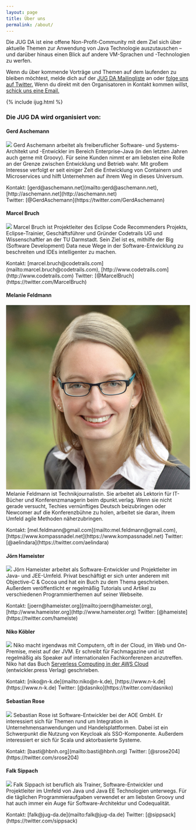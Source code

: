```yaml
---
layout: page
title: Über uns
permalink: /about/
---
```


Die JUG DA ist eine offene Non-Profit-Community mit dem Ziel sich über aktuelle Themen zur Anwendung von Java Technologie auszutauschen – und darüber hinaus einen Blick auf andere VM-Sprachen und -Technologien zu werfen.

Wenn du über kommende Vorträge und Themen auf dem laufenden zu bleiben möchtest, melde dich auf der [JUG DA Mailingliste](https://groups.google.com/group/jug-da) an oder [folge uns auf Twitter.](https://twitter.com/JUG_DA) Wenn du direkt mit den Organisatoren in Kontakt kommen willst, [schick uns eine Email.](mailto:info@jug-da.de)

{% include ijug.html %}

### Die JUG DA wird organisiert von:

#### Gerd Aschemann

<p class="orgaperson">
<img src="/images/gas.jpg" class="orgapic"/>
Gerd Aschemann arbeitet als freiberuflicher Software- und Systems-Architekt und -Entwickler im Bereich Enterprise-Java (in den letzten Jahren auch gerne mit Groovy). Für seine Kunden nimmt er am liebsten eine Rolle an der Grenze zwischen Entwicklung und Betrieb wahr. Mit großem Interesse verfolgt er seit einiger Zeit die Entwicklung von Containern und Microservices und hilft Unternehmen auf ihrem Weg in dieses Universum.
</p>
Kontakt: [gerd@aschemann.net](mailto:gerd@aschemann.net), [http://aschemann.net](http://aschemann.net)<br/>
Twitter: [@GerdAschemann](https://twitter.com/GerdAschemann)

#### Marcel Bruch

<p class="orgaperson">
<img src="/images/mbr.jpg" class="orgapic"/>
Marcel Bruch ist Projektleiter des Eclipse Code Recommenders Projekts, Eclipse-Trainier, Geschäftsführer und Gründer Codetrails UG und Wissenschaftler an der TU Darmstadt. Sein Ziel ist es, mithilfe der Big (Software Development) Data neue Wege in der Software-Entwicklung zu beschreiten und IDEs intelligenter zu machen.  
</p>
Kontakt: [marcel.bruch@codetrails.com](mailto:marcel.bruch@codetrails.com), [http://www.codetrails.com](http://www.codetrails.com)  
Twitter: [@MarcelBruch](https://twitter.com/MarcelBruch)

#### Melanie Feldmann

<p class="orgaperson">
<img src="/images/mfe.jpg" class="orgapic"/>
Melanie Feldmann ist Technikjournalistin. Sie arbeitet als Lektorin für IT-Bücher und Konferenzmanagerin beim dpunkt.verlag. Wenn sie nicht gerade versucht, Techies vernünftiges Deutsch beizubringen oder Newcomer auf die Konferenzbühne zu holen, arbeitet sie daran, ihrem Umfeld agile Methoden näherzubringen.
</p>
Kontakt: [mel.feldmann@gmail.com](mailto:mel.feldmann@gmail.com), [https://www.kompassnadel.net](https://www.kompassnadel.net)  
Twitter: [@aelindara](https://twitter.com/aelindara)

#### Jörn Hameister

<p class="orgaperson">
<img src="/images/jha.jpg" class="orgapic"/>
Jörn Hameister arbeitet als Software-Entwickler und Projektleiter im Java- und JEE-Umfeld. Privat beschäftigt er sich unter anderem mit Objective-C & Cocoa und hat ein Buch zu dem Thema geschrieben. Außerdem veröffentlicht er regelmäßig Tutorials und Artikel zu verschiedenen Programmierthemen auf seiner Webseite.  
</p>
Kontakt: [joern@hameister.org](mailto:joern@hameister.org), [http://www.hameister.org](http://www.hameister.org)  
Twitter: [@hameiste](https://twitter.com/hameiste)

#### Niko Köbler

<p class="orgaperson">
<img src="https://secure.gravatar.com/avatar/395d9a1bac6f64d04bbd713d5b6bc433?s=100" class="orgapic"/>
Niko macht irgendwas mit Computern, oft in der Cloud, im Web und On-Premise, meist auf der JVM.
Er schreibt für Fachmagazine und ist regelmäßig als Speaker auf internationalen Fachkonferenzen anzutreffen.
Niko hat das Buch <a href="http://serverlessbuch.de">Serverless Computing in der AWS Cloud</a> (entwickler.press Verlag) geschrieben.
</p>
Kontakt: [niko@n-k.de](mailto:niko@n-k.de), [https://www.n-k.de](https://www.n-k.de)  
Twitter: [@dasniko](https://twitter.com/dasniko)

#### Sebastian Rose

<p class="orgaperson">
<img src="/images/sro.jpg" class="orgapic"/>
Sebastian Rose ist Software-Entwickler bei der AOE GmbH. Er interessiert sich für Themen rund um Integration in Unternehmensanwendungen und Handelsplattformen. Dabei ist ein Schwerpunkt die Nutzung von Keycloak als SSO-Komponente. Außerdem interessiert er sich für Scala und aktorbasierte Systeme.
</p>
Kontakt: [basti@hbnh.org](mailto:basti@hbnh.org)  
Twitter: [@srose204](https://twitter.com/srose204)

#### Falk Sippach

<p class="orgaperson">
<img src="/images/fsi.jpg" class="orgapic"/>
Falk Sippach ist beruflich als Trainer, Software-Entwickler und Projektleiter im Umfeld von Java und Java EE Technologien unterwegs. Für die täglichen Programmieraufgaben verwendet er am liebsten Groovy und hat auch immer ein Auge für Software-Architektur und Codequalität.  
</p>
Kontakt: [falk@jug-da.de](mailto:falk@jug-da.de)  
Twitter: [@sippsack](https://twitter.com/sippsack)
